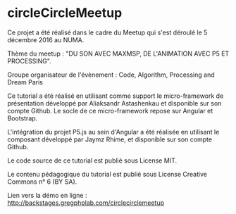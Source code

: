 # circleCircleMeetup

Ce projet a été réalisé dans le cadre du Meetup qui s'est déroulé le 5 décembre 2016 au NUMA.

Thème du meetup : "DU SON AVEC MAXMSP, DE L'ANIMATION AVEC P5 ET PROCESSING".

Groupe organisateur de l'évènement : Code, Algorithm, Processing and Dream Paris

Ce tutorial a été réalisé en utilisant comme support le micro-framework de présentation développé par Aliaksandr Astashenkau et disponible sur son compte Github. Le socle de ce micro-framework repose sur Angular et Bootstrap.

L'intégration du projet P5.js au sein d'Angular a été réalisée en utilisant le composant développé par Jaymz Rhime, et disponible sur son compte Github.

Le code source de ce tutorial est publié sous License MIT.

Le contenu pédagogique du tutorial est publié sous License Creative Commons n° 6 (BY SA).

Lien vers la démo en ligne : http://backstages.gregphplab.com/circlecirclemeetup